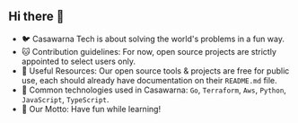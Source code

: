 ## Hi there 👋

- 🐦 Casawarna Tech is about solving the world's problems in a fun way.
- 🐱 Contribution guidelines: For now, open source projects are strictly appointed to select users only.
- 🐢 Useful Resources: Our open source tools & projects are free for public use, each should already have documentation on their `README.md` file.
- 🐬 Common technologies used in Casawarna: `Go`, `Terraform`, `Aws`, `Python`, `JavaScript`, `TypeScript`.
- 🦄 Our Motto: Have fun while learning!

